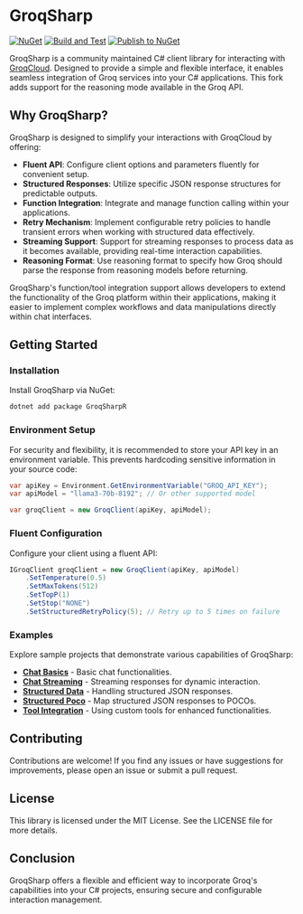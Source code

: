 # GroqSharp

[![NuGet](https://www.nuget.org/Content/gallery/img/logo-header-94x29.png)](https://www.nuget.org/packages/GroqSharpR)
[![Build and Test](https://github.com/arcology-public/GroqSharp/actions/workflows/build-and-test.yml/badge.svg?branch=main)](https://github.com/arcology-public/GroqSharp/actions/workflows/build-and-test.yml)
[![Publish to NuGet](https://github.com/arcology-public/GroqSharp/actions/workflows/publish-to-nuget.yml/badge.svg)](https://github.com/arcology-public/GroqSharp/actions/workflows/publish-to-nuget.yml)

GroqSharp is a community maintained C# client library for interacting with [GroqCloud](https://groq.com/). Designed to provide a simple and flexible interface, it enables seamless integration of Groq services into your C# applications.  This fork adds support for the reasoning mode available in the Groq API.

## Why GroqSharp?

GroqSharp is designed to simplify your interactions with GroqCloud by offering:

- **Fluent API**: Configure client options and parameters fluently for convenient setup.
- **Structured Responses**: Utilize specific JSON response structures for predictable outputs.
- **Function Integration**: Integrate and manage function calling within your applications.
- **Retry Mechanism**: Implement configurable retry policies to handle transient errors when working with structured data effectively.
- **Streaming Support**: Support for streaming responses to process data as it becomes available, providing real-time interaction capabilities.
- **Reasoning Format**: Use reasoning format to specify how Groq should parse the response from reasoning models before returning.

GroqSharp's function/tool integration support allows developers to extend the functionality of the Groq platform within their applications, making it easier to implement complex workflows and data manipulations directly within chat interfaces.


## Getting Started

### Installation

Install GroqSharp via NuGet:

```bash
dotnet add package GroqSharpR
```

### Environment Setup

For security and flexibility, it is recommended to store your API key in an environment variable. This prevents hardcoding sensitive information in your source code:

```csharp
var apiKey = Environment.GetEnvironmentVariable("GROQ_API_KEY");
var apiModel = "llama3-70b-8192"; // Or other supported model

var groqClient = new GroqClient(apiKey, apiModel);
```

### Fluent Configuration

Configure your client using a fluent API:

```csharp
IGroqClient groqClient = new GroqClient(apiKey, apiModel)
    .SetTemperature(0.5)
    .SetMaxTokens(512)
    .SetTopP(1)
    .SetStop("NONE")
    .SetStructuredRetryPolicy(5); // Retry up to 5 times on failure
```

### Examples

Explore sample projects that demonstrate various capabilities of GroqSharp:

- [**Chat Basics**](./Samples/GroqSharp.Samples.ChatBasics/README.md) - Basic chat functionalities.
- [**Chat Streaming**](./Samples/GroqSharp.Samples.ChatStreaming/README.md) - Streaming responses for dynamic interaction.
- [**Structured Data**](./Samples/GroqSharp.Samples.StructuredData/README.md) - Handling structured JSON responses.
- [**Structured Poco**](./Samples/GroqSharp.Samples.StructuredPoco/README.md) - Map structured JSON responses to POCOs.
- [**Tool Integration**](./Samples/GroqSharp.Samples.ToolIntegration/README.md) - Using custom tools for enhanced functionalities.

## Contributing

Contributions are welcome! If you find any issues or have suggestions for improvements, please open an issue or submit a pull request.

## License

This library is licensed under the MIT License. See the LICENSE file for more details.

## Conclusion

GroqSharp offers a flexible and efficient way to incorporate Groq's capabilities into your C# projects, ensuring secure and configurable interaction management.

